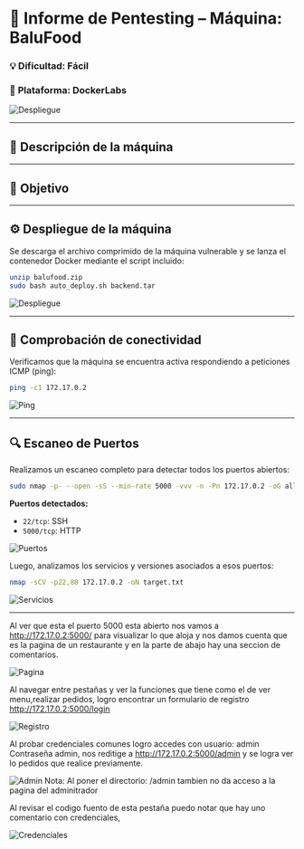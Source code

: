# 🧠 **Informe de Pentesting – Máquina: BaluFood** 

### 💡 **Dificultad:** Fácil

### 🧩 **Plataforma:** DockerLabs


![Despliegue](Imágenes/2025-05-24_03-34.png)

---

## 📝 **Descripción de la máquina**


---

## 🎯 **Objetivo**


---

## ⚙️ **Despliegue de la máquina**

Se descarga el archivo comprimido de la máquina vulnerable y se lanza el contenedor Docker mediante el script incluido:

```bash
unzip balufood.zip
sudo bash auto_deploy.sh backend.tar
```

![Despliegue](Imágenes/Capturas.png)

---

## 📡 **Comprobación de conectividad**

Verificamos que la máquina se encuentra activa respondiendo a peticiones ICMP (ping):

```bash
ping -c1 172.17.0.2
```

![Ping](Imágenes/Capturas_1.png)

---

## 🔍 **Escaneo de Puertos**

Realizamos un escaneo completo para detectar todos los puertos abiertos:

```bash
sudo nmap -p- --open -sS --min-rate 5000 -vvv -n -Pn 172.17.0.2 -oG allPorts.txt
```

**Puertos detectados:**

* `22/tcp`: SSH
* `5000/tcp`: HTTP

![Puertos](Imágenes/Capturas_2.png)

Luego, analizamos los servicios y versiones asociados a esos puertos:

```bash
nmap -sCV -p22,80 172.17.0.2 -oN target.txt
```

![Servicios](Imágenes/Capturas_3.png)

---

Al ver que esta el puerto 5000 esta abierto nos vamos a http://172.17.0.2:5000/ para visualizar lo que aloja y nos damos cuenta que es la pagina de un restaurante y en la parte de abajo hay una seccion de comentarios.

![Pagina](Imágenes/Capturas_4.png)

Al navegar entre pestañas y ver la funciones que tiene como el de ver menu,realizar pedidos, logro encontrar un formulario de registro http://172.17.0.2:5000/login

![Registro](Imágenes/Capturas_5.png)

Al probar credenciales comunes logro accedes con usuario: admin Contraseña admin, nos reditige a http://172.17.0.2:5000/admin y se logra ver lo pedidos que realice previamente.

![Admin](Imágenes/Capturas_6.png)
Nota: Al poner el directorio: /admin tambien no da acceso a la pagina del adminitrador

Al revisar el codigo fuento de esta pestaña puedo notar que hay uno comentario con credenciales, <!-- Backup de acceso: sysadmin:backup123 -->

![Credenciales](Imágenes/Capturas_7.png)


